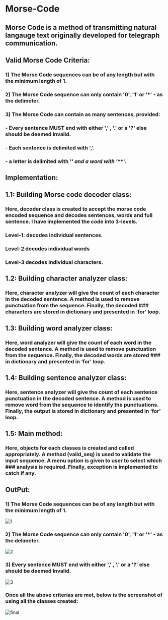 # Morse-Code

## Morse Code is a method of transmitting natural langauge text originally developed for telegraph communication.

## Valid Morse Code Criteria:

### 1) The Morse Code sequences can be of any length but with the minimum length of 1.

### 2) The Morse Code sequence can only contain '0', '1' or '*' - as the delimeter.

### 3) The Morse Code can contain as many sentences, provided:
###   - Every sentence MUST end with either ',' , '.' or a '?' else should be deemed Invalid.
###   - Each sentence is delimited with ','.
###   - a letter is delimited with '*' and a word with '***'.

## Implementation:

## 1.1: Building Morse code decoder class:

### Here, decoder class is created to accept the morse code encoded sequence and decodes sentences, words and full sentence. I have implemented the code into 3-levels.
###   Level-1: decodes individual sentences.
###   Level-2 decodes individual words 
###   Level-3 decodes individual characters.

## 1.2: Building character analyzer class:

### Here, character analyzer will give the count of each character in the decoded sentence. A method is used to remove punctuation from the sequence. Finally, the decoded             ### characters are stored in dictionary and presented in ‘for’ loop.

## 1.3: Building word analyzer class:

### Here, word analyzer will give the count of each word in the decoded sentence. A method is used to remove punctuation from the sequence. Finally, the decoded words are stored ### in dictionary and presented in ‘for’ loop.

## 1.4: Building sentence analyzer class:
### Here, sentence analyzer will give the count of each sentence punctuation in the decoded sentence. A method is used to remove word from the sequence to identify the punctuations. Finally, the output is stored in dictionary and presented in ‘for’ loop.

## 1.5: Main method:
### Here, objects for each classes is created and called appropriately. A method (valid_seq) is used to validate the input sequence.  A menu option is given to user to select which ### analysis is required. Finally, exception is implemented to catch if any.

## OutPut:

### 1) The Morse Code sequences can be of any length but with the minimum length of 1.

![1](https://user-images.githubusercontent.com/42957613/97344142-60a90d80-18ae-11eb-9ba7-0ba0cb662f31.PNG)


###  2) The Morse Code sequence can only contain '0', '1' or '*' - as the delimeter.

![2](https://user-images.githubusercontent.com/42957613/97344317-9817ba00-18ae-11eb-96cf-b6cd83f0f378.PNG)


### 3) Every sentence MUST end with either ',' , '.' or a '?' else should be deemed Invalid.

![3](https://user-images.githubusercontent.com/42957613/97344426-c0071d80-18ae-11eb-9fee-b41977965f1d.PNG)

### Once all the above criterias are met, below is the screenshot of using all the classes created:

![final](https://user-images.githubusercontent.com/42957613/97344486-d2815700-18ae-11eb-8ebc-528ab50fa8bf.PNG)



